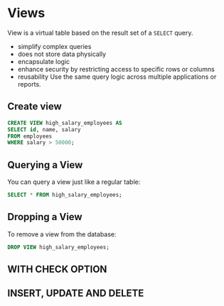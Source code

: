 # Views

View is a virtual table based on the result set of a `SELECT` query.

- simplify complex queries
- does not store data physically
- encapsulate logic
- enhance security by restricting access to specific rows or columns
- reusability Use the same query logic across multiple applications or reports.

## Create view

```sql
CREATE VIEW high_salary_employees AS
SELECT id, name, salary
FROM employees
WHERE salary > 50000;
```

## Querying a View

You can query a view just like a regular table:

```sql
SELECT * FROM high_salary_employees;
```

## Dropping a View

To remove a view from the database:

```sql
DROP VIEW high_salary_employees;
```

## WITH CHECK OPTION

## INSERT, UPDATE AND DELETE
